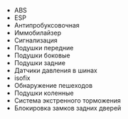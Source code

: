 - ABS
- ESP
- Антипробуксовочная
- Иммобилайзер
- Сигнализация
- Подушки передние
- Подушки боковые
- Подушки задние
- Датчики давления в шинах
- isofix
- Обнаружение пешеходов
- Подушки коленные
- Система экстренного торможения
- Блокировка замков задних дверей